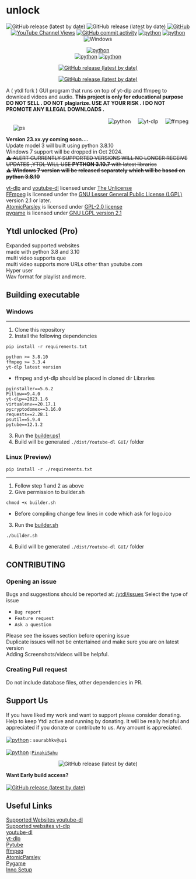 # unlock

<p align="center">
<img alt="GitHub release (latest by date)" src="https://img.shields.io/github/downloads/sourabhkv/ytdl/total?logo=GitHub"></a>
<img alt="GitHub release (latest by date)" src="https://img.shields.io/github/downloads/sourabhkv/ytdl/latest/total?logo=github"> <a href="https://github.com/sourabhkv/ytdl/blob/main/LICENSE"><img alt="GitHub" src="https://img.shields.io/github/license/sourabhkv/ytdl"></a>
<a href="https://www.youtube.com/channel/UCdr0BYy90kbqE2AN4GU2-oQ/featured"><img alt="YouTube Channel Views" src="https://img.shields.io/youtube/channel/views/UCdr0BYy90kbqE2AN4GU2-oQ?style=social"></a>
<a href="https://github.com/sourabhkv/ytdl/commits"><img alt="GitHub commit activity" src="https://img.shields.io/github/commit-activity/m/sourabhkv/ytdl?color=red&label=Commit" ></a> <a href="https://python.org"><img alt="python" src="https://img.shields.io/badge/python-3670A0?style=flat&logo=python&logoColor=ffdd54" ></a> <a href="https://python.org"><img alt="python" src="https://img.shields.io/badge/c%23-%23239120.svg?style=flat&logo=c-sharp&logoColor=white" ></a> <img alt="Windows" src="https://img.shields.io/badge/Windows-0078D6?style=flat&logo=windows&logoColor=white" ></a>
</p>
<p align="center">
<a href="https://python.org"><img alt="python" src="https://user-images.githubusercontent.com/55890376/187068580-eabf12eb-cfce-49cb-a026-664087963ffe.png" ></a>
<br>
<a href="https://github.com/sourabhkv/ytdl#support-us"><img alt="python" src="https://img.shields.io/badge/Phonepe-54039A?style=for-the-badge&logo=phonepe&logoColor=white" ></a>
<a href="https://www.paypal.com/paypalme/PinakiSahu"><img alt="python" src="https://img.shields.io/badge/PayPal-00457C?style=for-the-badge&logo=paypal&logoColor=white" ></a>
</p>
<p align="center">
<a href="https://t.me/ytdlgui"><img alt="GitHub release (latest by date)" src="https://img.shields.io/badge/Telegram-2CA5E0?style=for-the-badge&logo=telegram&logoColor=white"></a>
</p>
<p align="center">
<a href="https://sourabhkv.github.io/ytdl/"><img alt="GitHub release (latest by date)" src="https://img.shields.io/github/v/release/sourabhkv/ytdl?color=violet&label=Download%20latest&logo=windows&logoColor=%230574FF&style=for-the-badge"></a>
</p>

A ( ytdl fork ) GUI program that runs on top of yt-dlp and ffmpeg to download videos and audio. **This project is only for educational purpose DO NOT SELL . DO NOT 
plagiarize. USE AT YOUR RISK . I DO NOT PROMOTE ANY ILLEGAL DOWNLOADS .**<br>

　　　　　　　　　　　　　　　　　　　　![python](https://user-images.githubusercontent.com/55890376/208916421-d983d873-8dd8-4d53-949a-16959f9f6df9.png)&nbsp;&nbsp;&nbsp;&nbsp;
![yt-dlp](https://user-images.githubusercontent.com/55890376/208916592-4cfc3036-6b0b-4ccf-9fa7-5214c9440bc5.png)&nbsp;&nbsp;&nbsp;&nbsp;
![ffmpeg](https://user-images.githubusercontent.com/55890376/208916616-76aace34-17e9-4865-b73c-bd1777b416bc.png)&nbsp;&nbsp;&nbsp;&nbsp;
![ps](https://user-images.githubusercontent.com/55890376/208916682-7d245f1a-1881-42dc-b56c-b3ff8fe11939.png)&nbsp;&nbsp;&nbsp;&nbsp;

**Version 23.xx.yy coming soon....**<br>
Update model 3 will built using python 3.8.10 <br>
Windows 7 support will be dropped in Oct 2024.<br>
~~⚠️ ALERT CURRENTLY SUPPORTED VERSIONS WILL NO LONGER RECEIVE UPDATES ,YTDL WILL USE **PYTHON 3.10.7** with latest libraries<br>
**⚠️ Windows 7 version will be released separately which will be based on python 3.8.10**<br>~~



[yt-dlp](https://github.com/yt-dlp/yt-dlp) and [youtube-dl](https://github.com/ytdl-org/youtube-dl) licensed under [The Unlicense](https://unlicense.org/)<br>
[FFmpeg](https://ffmpeg.org/) is licensed under the [GNU Lesser General Public License (LGPL)](http://www.gnu.org/licenses/old-licenses/lgpl-2.1.html) version 2.1 or later.<br>
[AtomicParsley](https://github.com/wez/atomicparsley) is licensed under [GPL-2.0 license](https://github.com/wez/atomicparsley/blob/master/COPYING)<br>
[pygame](https://www.pygame.org/news) is licensed under  [GNU LGPL version 2.1](https://www.gnu.org/copyleft/lesser.html)

## Ytdl unlocked (Pro)
Expanded supported websites<br>
made with python 3.8 and 3.10<br>
multi video supports que<br>
multi video supports more URLs other than youtube.com<br>
Hyper user<br>
Wav format for playlist and more.<br>

## Building executable
### Windows

---

1. Clone this repository
2. Install the following dependencies
```
pip install -r requirements.txt
```
```
python >= 3.8.10
ffmpeg >= 3.3.4
yt-dlp latest version
```
- ffmpeg and yt-dlp should be placed in cloned dir
Libraries
```
pyinstaller==5.6.2
Pillow==9.4.0
yt-dlp==2023.1.6
virtualenv==20.17.1
pycryptodomex==3.16.0
requests==2.28.1
psutil==5.9.4
pytube==12.1.2
```
3. Run the [builder.ps1](https://github.com/ytdl-official/unlock/blob/main/builder.ps1)
4. Build will be generated `./dist/Youtube-dl GUI/` folder

### Linux (Preview)
```
pip install -r ./requirements.txt
```

---

1. Follow step 1 and 2 as above
2. Give permission to builder.sh
```
chmod +x builder.sh
```
- Before compiling change few lines in code which ask for logo.ico
3. Run the [builder.sh](https://github.com/ytdl-official/unlock/blob/main/builder.sh)
```
./builder.sh
```
4. Build will be generated `./dist/Youtube-dl GUI/` folder

## CONTRIBUTING
### Opening an issue
Bugs and suggestions should be reported at: [/ytdl/issues](https://github.com/sourabhkv/ytdl/issues)
Select the type of issue
- `Bug report`
- `Feature request`
- `Ask a question`

Please see the issues section before opening issue<br>
Duplicate issues will not be entertained and make sure you are on latest version<br>
Adding Screenshots/videos will be helpful.<br>

### Creating Pull request
Do not include database files, other dependencies in PR.<br>

## Support Us
If you have liked my work and want to support please consider donating.<br>
Help to keep Ytdl active and running by donating. It will be really helpful and appreciated if you donate or contribute to us. Any amount is appreciated.<br><br>
<a href="https://github.com/sourabhkv/ytdl#support-us"><img alt="python" src="https://img.shields.io/badge/Phonepe-54039A?style=flat&logo=phonepe&logoColor=white" ></a>
: `sourabhkv@upi`
<br><br>
<a href="https://www.paypal.com/paypalme/PinakiSahu"><img alt="python" src="https://img.shields.io/badge/PayPal-00457C?style=flat&logo=paypal&logoColor=white" ></a>
:[`PinakiSahu`](https://www.paypal.com/paypalme/PinakiSahu)
<p align="center">
<img alt="GitHub release (latest by date)" src="https://user-images.githubusercontent.com/55890376/190670832-71eda095-3b87-4d9a-b7cb-1433ed2f4fe5.png">





**Want Early build access?**<br>
<br><a href="https://t.me/ytdlgui"><img alt="GitHub release (latest by date)" src="https://img.shields.io/badge/Telegram-2CA5E0?style=for-the-badge&logo=telegram&logoColor=white"></a><br>
</p>

## Useful Links
[Supported Websites youtube-dl](http://ytdl-org.github.io/youtube-dl/supportedsites.html)<br>
[Supported websites yt-dlp](https://github.com/yt-dlp/yt-dlp/blob/master/supportedsites.md)<br>
[youtube-dl](https://github.com/ytdl-org/youtube-dl)<br>
[yt-dlp](https://github.com/yt-dlp/yt-dlp)<br>
[Pytube](https://pytube.io/en/latest/)<br>
[ffmpeg](https://ffmpeg.org/ffmpeg.html)<br>
[AtomicParsley](http://atomicparsley.sourceforge.net/)<br>
[Pygame](https://www.pygame.org/wiki/about)<br>
[Inno Setup](https://jrsoftware.org/isinfo.php)<br>
